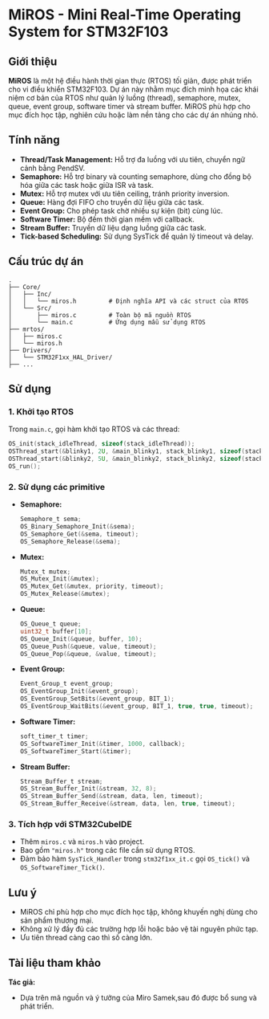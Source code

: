 # MiROS - Mini Real-Time Operating System for STM32F103

## Giới thiệu

**MiROS** là một hệ điều hành thời gian thực (RTOS) tối giản, được phát triển cho vi điều khiển STM32F103. Dự án này nhằm mục đích minh họa các khái niệm cơ bản của RTOS như quản lý luồng (thread), semaphore, mutex, queue, event group, software timer và stream buffer. MiROS phù hợp cho mục đích học tập, nghiên cứu hoặc làm nền tảng cho các dự án nhúng nhỏ.

## Tính năng

- **Thread/Task Management:** Hỗ trợ đa luồng với ưu tiên, chuyển ngữ cảnh bằng PendSV.
- **Semaphore:** Hỗ trợ binary và counting semaphore, dùng cho đồng bộ hóa giữa các task hoặc giữa ISR và task.
- **Mutex:** Hỗ trợ mutex với ưu tiên ceiling, tránh priority inversion.
- **Queue:** Hàng đợi FIFO cho truyền dữ liệu giữa các task.
- **Event Group:** Cho phép task chờ nhiều sự kiện (bit) cùng lúc.
- **Software Timer:** Bộ đếm thời gian mềm với callback.
- **Stream Buffer:** Truyền dữ liệu dạng luồng giữa các task.
- **Tick-based Scheduling:** Sử dụng SysTick để quản lý timeout và delay.

## Cấu trúc dự án

```
.
├── Core/
│   ├── Inc/
│   │   └── miros.h         # Định nghĩa API và các struct của RTOS
│   └── Src/
│       ├── miros.c         # Toàn bộ mã nguồn RTOS
│       └── main.c          # Ứng dụng mẫu sử dụng RTOS
├── mrtos/
│   ├── miros.c            
│   └── miros.h
├── Drivers/
│   └── STM32F1xx_HAL_Driver/
├── ...
```

## Sử dụng

### 1. Khởi tạo RTOS

Trong `main.c`, gọi hàm khởi tạo RTOS và các thread:
```c
OS_init(stack_idleThread, sizeof(stack_idleThread));
OSThread_start(&blinky1, 2U, &main_blinky1, stack_blinky1, sizeof(stack_blinky1));
OSThread_start(&blinky2, 5U, &main_blinky2, stack_blinky2, sizeof(stack_blinky2));
OS_run();
```

### 2. Sử dụng các primitive

- **Semaphore:**  
  ```c
  Semaphore_t sema;
  OS_Binary_Semaphore_Init(&sema);
  OS_Semaphore_Get(&sema, timeout);
  OS_Semaphore_Release(&sema);
  ```

- **Mutex:**  
  ```c
  Mutex_t mutex;
  OS_Mutex_Init(&mutex);
  OS_Mutex_Get(&mutex, priority, timeout);
  OS_Mutex_Release(&mutex);
  ```

- **Queue:**  
  ```c
  OS_Queue_t queue;
  uint32_t buffer[10];
  OS_Queue_Init(&queue, buffer, 10);
  OS_Queue_Push(&queue, value, timeout);
  OS_Queue_Pop(&queue, &value, timeout);
  ```

- **Event Group:**  
  ```c
  Event_Group_t event_group;
  OS_EventGroup_Init(&event_group);
  OS_EventGroup_SetBits(&event_group, BIT_1);
  OS_EventGroup_WaitBits(&event_group, BIT_1, true, true, timeout);
  ```

- **Software Timer:**  
  ```c
  soft_timer_t timer;
  OS_SoftwareTimer_Init(&timer, 1000, callback);
  OS_SoftwareTimer_Start(&timer);
  ```

- **Stream Buffer:**  
  ```c
  Stream_Buffer_t stream;
  OS_Stream_Buffer_Init(&stream, 32, 8);
  OS_Stream_Buffer_Send(&stream, data, len, timeout);
  OS_Stream_Buffer_Receive(&stream, data, len, true, timeout);
  ```

### 3. Tích hợp với STM32CubeIDE

- Thêm `miros.c` và `miros.h` vào project.
- Bao gồm `"miros.h"` trong các file cần sử dụng RTOS.
- Đảm bảo hàm `SysTick_Handler` trong `stm32f1xx_it.c` gọi `OS_tick()` và `OS_SoftwareTimer_Tick()`.

## Lưu ý

- MiROS chỉ phù hợp cho mục đích học tập, không khuyến nghị dùng cho sản phẩm thương mại.
- Không xử lý đầy đủ các trường hợp lỗi hoặc bảo vệ tài nguyên phức tạp.
- Ưu tiên thread càng cao thì số càng lớn.

## Tài liệu tham khảo

**Tác giả:**  
- Dựa trên mã nguồn và ý tưởng của Miro Samek,sau đó được bổ sung và phát triển.
